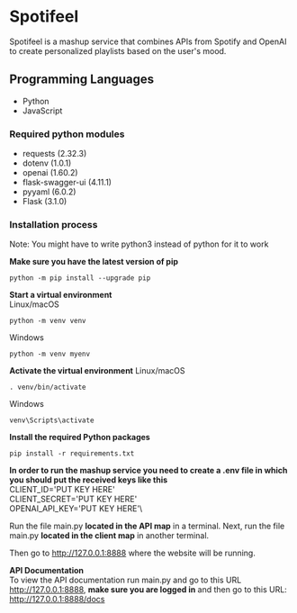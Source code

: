# Spotifeel

Spotifeel is a mashup service that combines APIs from Spotify and OpenAI to create personalized playlists based on the user's mood.

## Programming Languages

- Python
- JavaScript

### Required python modules

- requests (2.32.3)
- dotenv (1.0.1)
- openai (1.60.2)
- flask-swagger-ui (4.11.1)
- pyyaml (6.0.2)
- Flask (3.1.0)

### Installation process

Note: You might have to write python3 instead of python for it to work

**Make sure you have the latest version of pip**

```
python -m pip install --upgrade pip
```

**Start a virtual environment**\
Linux/macOS

```
python -m venv venv
```

Windows

```
python -m venv myenv
```

**Activate the virtual environment**
Linux/macOS

```
. venv/bin/activate
```

Windows

```
venv\Scripts\activate
```

**Install the required Python packages**
```
pip install -r requirements.txt
```

**In order to run the mashup service you need to create a .env file in which you should put the received keys like this**\
CLIENT_ID='PUT KEY HERE'\
CLIENT_SECRET='PUT KEY HERE'\
OPENAI_API_KEY='PUT KEY HERE'\

Run the file main.py **located in the API map** in a terminal.
Next, run the file main.py **located in the client map** in another terminal.

Then go to <http://127.0.0.1:8888> where the website will be running.

**API Documentation**\
To view the API documentation run main.py and go to this URL <http://127.0.0.1:8888>, **make sure you are logged in** and then go to this URL: <http://127.0.0.1:8888/docs>
